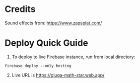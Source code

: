 # Credits
Sound effects from: https://www.zapsplat.com/

# Deploy Quick Guide

1. To deploy to live Firebase instance, run from local directory:

`firebase deploy --only hosting`

2. Live URL is https://gluga-math-star.web.app/
